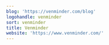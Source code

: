 ```yaml
---
blog: 'https://venminder.com/blog'
logohandle: venminder
sort: venminder
title: Venminder
website: 'https://www.venminder.com/'
---
```

